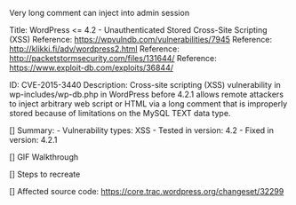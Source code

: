 Very long comment can inject into admin session

Title: WordPress <= 4.2 - Unauthenticated Stored Cross-Site Scripting (XSS)
    Reference: https://wpvulndb.com/vulnerabilities/7945
    Reference: http://klikki.fi/adv/wordpress2.html
    Reference: http://packetstormsecurity.com/files/131644/
    Reference: https://www.exploit-db.com/exploits/36844/




ID: CVE-2015-3440
Description: Cross-site scripting (XSS) vulnerability in wp-includes/wp-db.php in WordPress before 4.2.1 allows remote attackers to inject arbitrary web script or HTML via a long comment that is improperly stored because of limitations on the MySQL TEXT data type. 


[] Summary:
    - Vulnerability types: XSS
    - Tested in version: 4.2
    - Fixed in version: 4.2.1

[] GIF Walkthrough

[] Steps to recreate

[] Affected source code: https://core.trac.wordpress.org/changeset/32299
